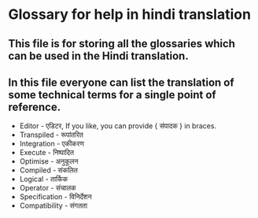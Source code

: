 # Glossary for help in hindi translation
## This file is for storing all the glossaries which can be used in the Hindi translation.
## In this file everyone can list the translation of some technical terms for a single point of reference.

- Editor - एडिटर, If you like, you can provide { संपादक } in braces.
- Transpiled - रूपांतरित
- Integration - एकीकरण
- Execute - निष्पादित
- Optimise - अनुकूलन
- Compiled - संकलित
- Logical - तार्किक
- Operator - संचालक
- Specification - विनिर्देशन
- Compatibility - संगतता
